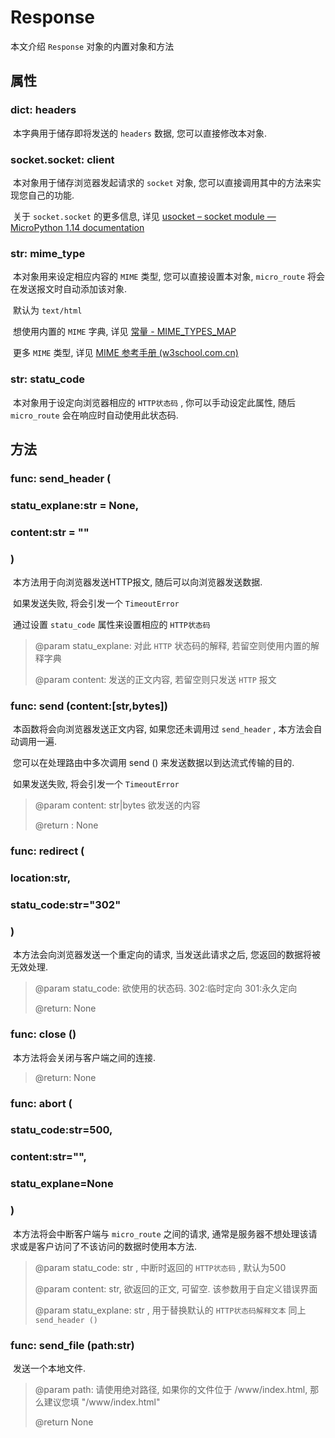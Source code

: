 # Response

本文介绍 `Response` 对象的内置对象和方法



## 属性

### dict: headers

​	本字典用于储存即将发送的 `headers` 数据, 您可以直接修改本对象.



### socket.socket: client

​	本对象用于储存浏览器发起请求的 `socket` 对象, 您可以直接调用其中的方法来实现您自己的功能.

​	关于 `socket.socket` 的更多信息, 详见 [usocket – socket module — MicroPython 1.14 documentation](http://docs.micropython.org/en/latest/library/usocket.html#methods)



### str:  mime_type

​	本对象用来设定相应内容的 `MIME` 类型, 您可以直接设置本对象, `micro_route` 将会在发送报文时自动添加该对象.

​	默认为 `text/html`

​	想使用内置的 `MIME` 字典, 详见 [常量 - MIME_TYPES_MAP](./consts.html#dict-mimetypesmap-)

​	更多 `MIME` 类型, 详见 [MIME 参考手册 (w3school.com.cn)](https://www.w3school.com.cn/media/media_mimeref.asp)



### str: statu_code

​	本对象用于设定向浏览器相应的 `HTTP状态码` , 你可以手动设定此属性, 随后 `micro_route` 会在响应时自动使用此状态码.



## 方法

### func: send_header (

### 	statu_explane:str = None,

### 	content:str = ""

### )

​	本方法用于向浏览器发送HTTP报文, 随后可以向浏览器发送数据.

​	如果发送失败, 将会引发一个  `TimeoutError`

​	通过设置 `statu_code` 属性来设置相应的 `HTTP状态码` 

> @param statu_explane: 对此 `HTTP` 状态码的解释, 若留空则使用内置的解释字典
>
> @param content: 发送的正文内容, 若留空则只发送 `HTTP` 报文



### func: send (content:[str,bytes])

​	本函数将会向浏览器发送正文内容, 如果您还未调用过 `send_header` , 本方法会自动调用一遍.

​	您可以在处理路由中多次调用 send () 来发送数据以到达流式传输的目的.

​	如果发送失败, 将会引发一个  `TimeoutError`

> @param content: str|bytes 欲发送的内容
>
> @return : None



### func: redirect (

### 	location:str, 

### 	statu_code:str="302"

### )

​	本方法会向浏览器发送一个重定向的请求, 当发送此请求之后, 您返回的数据将被无效处理.

> @param statu_code: 欲使用的状态码. 302:临时定向 301:永久定向
>
> @return: None



### func: close ()

​	本方法将会关闭与客户端之间的连接.

> @return: None



### func: abort (

### 	statu_code:str=500, 

### 	content:str="", 

### 	statu_explane=None

### )

​	本方法将会中断客户端与 `micro_route` 之间的请求, 通常是服务器不想处理该请求或是客户访问了不该访问的数据时使用本方法.

> @param statu_code: str , 中断时返回的 `HTTP状态码` , 默认为500
>
> @param content: str, 欲返回的正文, 可留空. 该参数用于自定义错误界面
>
> @param statu_explane: str , 用于替换默认的 `HTTP状态码解释文本` 同上 `send_header ()`



### func: send_file (path:str)

​	发送一个本地文件.

> @param path: 请使用绝对路径, 如果你的文件位于 /www/index.html, 那么建议您填 "/www/index.html"
>
> @return None



